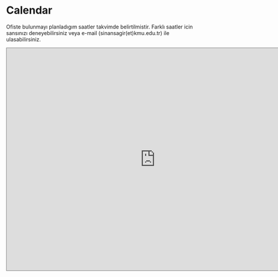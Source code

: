 # Calendar

Ofiste bulunmayı planladıgım saatler takvimde belirtilmistir. Farklı saatler icin sansınızı deneyebilirsiniz veya e-mail (sinansagir(et)kmu.edu.tr) ile ulasabilirsiniz.

<iframe src="https://calendar.google.com/calendar/embed?height=600&wkst=2&ctz=Europe%2FIstanbul&bgcolor=%23ffffff&showPrint=0&showTitle=0&mode=WEEK&showCalendars=0&src=cy5zYWdpcjQyQGdtYWlsLmNvbQ&src=ZW4udHVya2lzaCNob2xpZGF5QGdyb3VwLnYuY2FsZW5kYXIuZ29vZ2xlLmNvbQ&color=%237986CB&color=%230B8043" style="border:solid 1px #777" width="800" height="600" frameborder="0" scrolling="no"></iframe>
